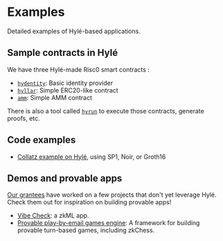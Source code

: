 # Examples

Detailed examples of Hylé-based applications.

## Sample contracts in Hylé

We have three Hylé-made Risc0 smart contracts :

* [`hydentity`](https://github.com/Hyle-org/hyle/tree/main/contracts/hydentity): Basic identity provider
* [`hyllar`](https://github.com/Hyle-org/hyle/tree/main/contracts/hyllar): Simple ERC20-like contract
* [`amm`](amm.md): Simple AMM contract

There is also a tool called [`hyrun`](https://github.com/Hyle-org/hyle/tree/main/crates/hyrun) to execute those contracts, generate proofs, etc.

## Code examples

* [Collatz example on Hylé](https://github.com/Hyle-org/examples/blob/main/README.md), using SP1, Noir, or Groth16

## Demos and provable apps

[Our grantees](../../resources/grants.md) have worked on a few projects that don't yet leverage Hylé. Check them out for inspiration on building provable apps!

* [Vibe Check](vibe-check.md): a zkML app.
* [Provable play-by-email games engine](https://github.com/MatteoMer/provable-email-game-engine): A framework for building provable turn-based games, including zkChess.